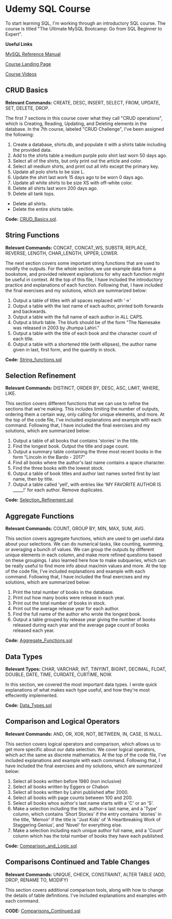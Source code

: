 # Udemy SQL Course

To start learning SQL, I'm working through an introductory SQL course. The course is titled "The Ultimate MySQL Bootcamp: Go from SQL Beginner to Expert".

**Useful Links**

[MySQL Reference Manual](https://dev.mysql.com/doc/refman/8.0/en/char.html)

[Course Landing Page](https://www.udemy.com/course/the-ultimate-mysql-bootcamp-go-from-sql-beginner-to-expert/)

[Course Videos](https://www.udemy.com/course/the-ultimate-mysql-bootcamp-go-from-sql-beginner-to-expert/learn/lecture/34511736#overview)

## CRUD Basics

**Relevant Commands:** CREATE, DESC, INSERT, SELECT, FROM, UPDATE, SET, DELETE, DROP.

The first 7 sections in this course cover what they call "CRUD operations", which is Creating, Reading, Updating, and Deleting elements in the database. In the 7th course, labeled "CRUD Challenge", I've been assigned the following:
 1. Create a database, shirts.db, and populate it with a shirts table including the provided data.
 2. Add to the shirts table a medium purple polo shirt last worn 50 days ago.
 3. Select all of the shirts, but only print out the article and color.
 4. Select all medium shirts, and print out all info except the primary key.
 5. Update all polo shirts to be size L.
 6. Update the shirt last work 15 days ago to be worn 0 days ago.
 7. Update all white shirts to be size XS with off-white color.
 8. Delete all shirts last worn 200 days ago.
 9. Delete all tank tops.
 - Delete all shirts.
 - Delete the entire shirts table.

**Code:** [CRUD_Basics.sql](https://github.com/superspysnake1/Udemy-SQL-Course/blob/c81bf36181fcaae221b4093f1d586118763f418d/CRUD_Basics.sql).

## String Functions

**Relevant Commands:** CONCAT, CONCAT_WS, SUBSTR, REPLACE, REVERSE, LENGTH, CHAR_LENGTH, UPPER, LOWER.

The next section covers some important string functions that are used to modify the outputs. For the whole section, we use example data from a bookstore, and provided relevent explanations for why each function might be useful in context. At the top of this file, I have included the introductory practice and explanations of each function. Following that, I have included the final exercises and my solutions, which are summarized below:
 1. Output a table of titles with all spaces replaced with '->'
 2. Output a table with the last name of each author, printed both forwards and backwards.
 3. Output a table with the full name of each author in ALL CAPS.
 4. Output a blurb table. The blurb should be of the form "The Namesake was released in 2003 by Jhumpa Lahiri."
 5. Output a table with the title of each book and the character count of each title.
 6. Output a table with a shortened title (with ellipses), the author name given in last, first form, and the quantity in stock.

**Code:** [String_functions.sql](https://github.com/superspysnake1/Udemy-SQL-Course/blob/c81bf36181fcaae221b4093f1d586118763f418d/String_Functions.sql)

## Selection Refinement

**Relevant Commands:** DISTINCT, ORDER BY, DESC, ASC, LIMIT, WHERE, LIKE.

This section covers different functions that we can use to refine the sections that we're making. This includes limiting the number of outputs, ordering them a certain way, only calling for unique elements, and more. At the top of the code file, I've included explanations and example with each command. Following that, I have included the final exercises and my solutions, which are summarized below:
 1. Output a table of all books that contains 'stories' in the title.
 2. Find the longest book. Output the title and page count.
 3. Output a summary table containing the three most recent books in the form "Lincoln in the Bardo - 2017"
 4. Find all books where the author's last name contains a space character.
 5. Find the three books with the lowest stock.
 6. Output a table of book titles and author last names sorted first by last name, then by title.
 7. Output a table called 'yell', with entries like 'MY FAVORITE AUTHOR IS _____!' for each author. Remove duplicates.

**Code:** [Selection_Refinement.sql](https://github.com/superspysnake1/Udemy-SQL-Course/blob/c81bf36181fcaae221b4093f1d586118763f418d/Selection_Refinement.sql)

## Aggregate Functions

**Relevant Commands:** COUNT, GROUP BY, MIN, MAX, SUM, AVG.

This section covers aggregate functions, which are used to get useful data about your selections. We can do numerical tasks, like counting, summing, or averaging a bunch of values. We can group the outputs by different unique elements in each column, and make more refined questions based on these groupings. I also learned here how to make subqueries, which can be really useful to find more info about max/min values and more. At the top of the code file, I've included explanations and example with each command. Following that, I have included the final exercises and my solutions, which are summarized below:
 1. Print the total number of books in the database.
 2. Print out how many books were release in each year.
 3. Print out the total number of books in stock.
 4. Print out the average release year for each author.
 5. Find the full name of the author who wrote the longest book.
 6. Output a table grouped by release year giving the number of books released during each year and the average page count of books released each year.

**Code:** [Aggregate_Functions.sql](https://github.com/superspysnake1/Udemy-SQL-Course/blob/c81bf36181fcaae221b4093f1d586118763f418d/Aggregate_Functions.sql)

## Data Types

**Relevant Types:** CHAR, VARCHAR, INT, TINYINT, BIGINT, DECIMAL, FLOAT, DOUBLE, DATE, TIME, CURDATE, CURTIME, NOW.

In this section, we covered the most important data types. I wrote quick explanations of what makes each type useful, and how they're most effeciently implemented. 

**Code:** [Data_Types.sql](https://github.com/superspysnake1/Udemy-SQL-Course/blob/6adbacbf9f299f420f33b60b07f3cdc0cfbcfb8a/Data_Types.sql)

## Comparison and Logical Operators

**Relevant Commands:** AND, OR, XOR, NOT, BETWEEN, IN, CASE, IS NULL.

This section covers logical operators and comparison, which allows us to get more specific about our data selection. We cover logical operators, which act the same as discrete mathematics. At the top of the code file, I've included explanations and example with each command. Following that, I have included the final exercises and my solutions, which are summarized below:
 1. Select all books written before 1980 (non inclusive)
 2. Select all books written by Eggers or Chabon
 3. Select all books written by Lahiri published after 2000.
 4. Select all books with page counts between 100 and 200.
 5. Select all books whos author's last name starts with a 'C' or an 'S'.
 6. Make a selection including the title, author-s last name, and a 'Type' column, which contains 'Short Stories' if the entry contains 'stories' in the title, 'Memoir' if the title is ''Just Kids' of 'A Heartbreaking Work of Staggering Genius', and 'Novel' for everything else.
 7. Make a selection including each unique author full name, and a 'Count' column which has the total number of books they have each published.

**Code:** [Comparison_and_Logic.sql](https://github.com/superspysnake1/Udemy-SQL-Course/blob/0be541846260149c907cf256b0321fa9680102db/Comparison_and_Logic.sql)

## Comparisons Continued and Table Changes

**Relevant Commands:** UNIQUE, CHECK, CONSTRAINT, ALTER TABLE (ADD, DROP, RENAME TO, MODIFY)

This section covers additional comparison tools, along with how to change the details of table definitions. I've included explanations and examples with each command.

**CODE:** [Comparisons_Continued.sql](https://github.com/superspysnake1/Udemy-SQL-Course/blob/85ef34b7dfb27b6d03fcfafc90ae9f0925035dc2/Comparisons_Continued.sql)


